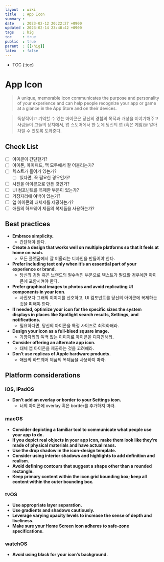 ```yaml
---
layout  : wiki
title   : App Icon
summary : 
date    : 2023-02-12 20:22:27 +0900
updated : 2023-02-14 23:40:42 +0900
tags    : hig
toc     : true
public  : true
parent  : [[/hig]]
latex   : false
---
```

* TOC
{:toc}

# App Icon

> A unique, memorable icon communicates the purpose and personality of your experience and can help people recognize your app or game at a glance in the App Store and on their devices.

> 독창적이고 기억할 수 있는 아이콘은 당신의 경험의 목적과 개성을 이야기해주고 사람들이 그들의 장치에서, 앱 스토어에서 한 눈에 당신의 앱 (혹은 게임)을 알아차릴 수 있도록 도와준다.

## Check List

- [ ] 아이콘이 간단한가?
- [ ] 아이폰, 아이패드, 맥 모두에서 잘 어울리는가?
- [ ] 텍스트가 들어가 있는가?
	- [ ] 있다면, 꼭 필요한 경우인가?
- [ ] 사진을 아이콘으로 만든 것인가?
- [ ] UI 컴포넌트를 복제한 부분이 있는가?
- [ ] 가장자리에 여백이 있는가?
- [ ] 앱 아이콘의 대체제를 제공하는가?
- [ ] 애플의 하드웨어 제품의 복제품을 사용하는가?

## Best practices

- **Embrace simplicity.**
	- 간단해야 한다.
- **Create a design that works well on multiple platforms so that it feels at home on each.**
	- 모든 플랫폼에서 잘 어울리는 디자인을 만들어야 한다.
- **Prefer including text only when it’s an essential part of your experience or brand.**
	- 당신의 경험 혹은 브랜드의 필수적인 부분으로 텍스트가 필요할 경우에만 아이콘에 포함시켜야 한다.
- **Prefer graphical images to photos and avoid replicating UI components in your icon.**
	- 사진보다 그래픽 이미지를 선호하고, UI 컴포넌트를 당신의 아이콘에 복제하는 것을 피해야 한다.
- **If needed, optimize your icon for the specific sizes the system displays in places like Spotlight search results, Settings, and notifications.**
	- 필요하다면, 당신의 아이콘을 특정 사이즈로 최적화해라.
- **Design your icon as a full-bleed square image.**
	- 가장자리의 여백 없는 이미지로 아이콘을 디자인해라.
- **Consider offering an alternate app icon.**
	- 대체 앱 아이콘을 제공하는 것을 고려해라.
- **Don’t use replicas of Apple hardware products.**
	- 애플의 하드웨어 제품의 복제품을 사용하지 마라.

## Platform considerations

### iOS, iPadOS

- **Don’t add an overlay or border to your Settings icon.**
	- 너의 아이콘에 overlay 혹은 border를 추가하지 마라.

### macOS

- **Consider depicting a familiar tool to communicate what people use your app to do.**
- **If you depict real objects in your app icon, make them look like they’re made of physical materials and have actual mass.**
- **Use the drop shadow in the icon-design template.**
- **Consider using interior shadows and highlights to add definition and realism.**
- **Avoid defining contours that suggest a shape other than a rounded rectangle.**
- **Keep primary content within the icon grid bounding box; keep all content within the outer bounding box.**

### tvOS

- **Use appropriate layer separation.**
- **Use gradients and shadows cautiously.**
- **Leverage varying opacity levels to increase the sense of depth and liveliness.**
- **Make sure your Home Screen icon adheres to safe-zone specifications.**

### watchOS

- **Avoid using black for your icon’s background.**


